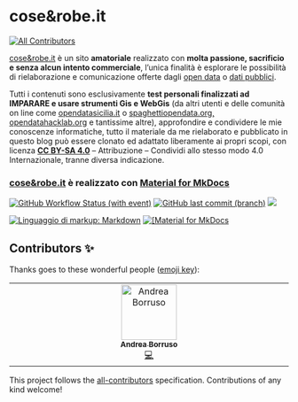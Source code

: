 # cose&robe.it
<!-- ALL-CONTRIBUTORS-BADGE:START - Do not remove or modify this section -->
[![All Contributors](https://img.shields.io/badge/all_contributors-1-orange.svg?style=flat-square)](#contributors-)
<!-- ALL-CONTRIBUTORS-BADGE:END -->
[cose&robe.it](https://coseerobe.it/) è un sito **amatoriale** realizzato con **molta passione, sacrificio e senza alcun intento commerciale**, l’unica finalità è esplorare le possibilità di rielaborazione e comunicazione offerte dagli [open data](https://it.wikipedia.org/wiki/Dati_aperti) o [dati pubblici](https://medium.com/open-data-stories/non-open-data-ma-dati-pubblici-la-metafora-dellacqua-b09ff1c24fe3).

Tutti i contenuti sono esclusivamente **test personali finalizzati ad IMPARARE e usare strumenti Gis e WebGis** (da altri utenti e delle comunità on line come [opendatasicilia.it](http://opendatasicilia.it/) o [spaghettiopendata.org,](http://www.spaghettiopendata.org/) [opendatahacklab.org](http://opendatahacklab.org/site/) e tantissime altre), approfondire e condividere le mie conoscenze informatiche, tutto il materiale da me rielaborato e pubblicato in questo blog può essere clonato ed adattato liberamente ai propri scopi, con licenza **[CC BY-SA 4.0](https://creativecommons.org/licenses/by/4.0/deed.it)** – Attribuzione – Condividi allo stesso modo 4.0 Internazionale, tranne diversa indicazione.

### [cose&robe.it](https://coseerobe.it/) è realizzato con [Material for MkDocs](https://squidfunk.github.io/mkdocs-material/)
[![GitHub Workflow Status (with event)](https://img.shields.io/github/actions/workflow/status/coseerobe/coseerobe/gh-deploy.yml?label=Github%20Pages)](https://coseerobe.it/) [![GitHub last commit (branch)](https://img.shields.io/github/last-commit/coseerobe/coseerobe/main?label=Ultimo%20aggiornamento)](https://coseerobe.it/) ![](https://img.shields.io/github/license/coseerobe/coseerobe)


<a href="https://www.mkdocs.org/" target="_black"> 
<img src="https://img.shields.io/static/v1?label=Linguaggio%20di%20markup&message=Markdown&color=ff0000&logo=Markdown&logoColor=ff0000&style=for-the-badge" title="Linguaggio di markup: Markdown"></a>

<a href="https://squidfunk.github.io/mkdocs-material/" target="_black"> 
 <img src="https://img.shields.io/static/v1?label=Template%20di%20MkDocs&message=Material for MkDocs&color=ff0000&logo=Markdown&logoColor=ff0000&style=for-the-badge" title="[Material for MkDocs"> 
</a>


## Contributors ✨

Thanks goes to these wonderful people ([emoji key](https://allcontributors.org/docs/en/emoji-key)):

<!-- ALL-CONTRIBUTORS-LIST:START - Do not remove or modify this section -->
<!-- prettier-ignore-start -->
<!-- markdownlint-disable -->
<table>
  <tbody>
    <tr>
      <td align="center" valign="top" width="14.28%"><a href="https://medium.com/@aborruso"><img src="https://avatars.githubusercontent.com/u/30607?v=4?s=100" width="100px;" alt="Andrea Borruso"/><br /><sub><b>Andrea Borruso</b></sub></a><br /><a href="https://github.com/coseerobe/coseerobe/commits?author=aborruso" title="Code">💻</a></td>
    </tr>
  </tbody>
</table>

<!-- markdownlint-restore -->
<!-- prettier-ignore-end -->

<!-- ALL-CONTRIBUTORS-LIST:END -->

This project follows the [all-contributors](https://github.com/all-contributors/all-contributors) specification. Contributions of any kind welcome!
